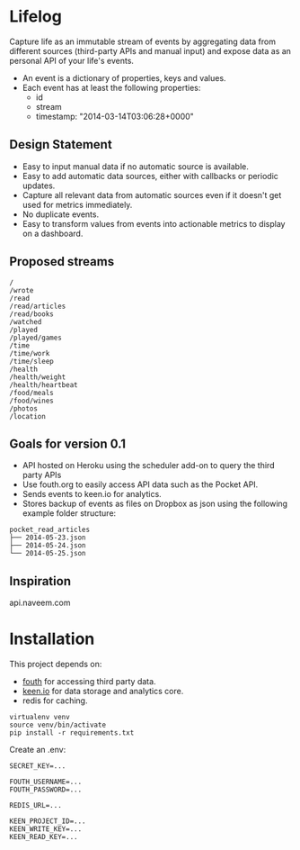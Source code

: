 Lifelog
=======

Capture life as an immutable stream of events by aggregating data from different sources (third-party APIs and manual input) and expose data as an personal API of your life's events.

+ An event is a dictionary of properties, keys and values.
+ Each event has at least the following properties:
    + id
    + stream
    + timestamp: "2014-03-14T03:06:28+0000"

Design Statement
----------------

+ Easy to input manual data if no automatic source is available.
+ Easy to add automatic data sources, either with callbacks or periodic updates.
+ Capture all relevant data from automatic sources even if it doesn't get used for metrics immediately.
+ No duplicate events.
+ Easy to transform values from events into actionable metrics to display on a dashboard.

Proposed streams
----------------

```
/
/wrote
/read
/read/articles
/read/books
/watched
/played
/played/games
/time
/time/work
/time/sleep
/health
/health/weight
/health/heartbeat
/food/meals
/food/wines
/photos
/location
```

Goals for version 0.1
---------------------

+ API hosted on Heroku using the scheduler add-on to query the third party APIs
+ Use fouth.org to easily access API data such as the Pocket API.
+ Sends events to keen.io for analytics.
+ Stores backup of events as files on Dropbox as json using the following example folder structure:

```
pocket_read_articles
├── 2014-05-23.json
├── 2014-05-24.json
└── 2014-05-25.json
```

Inspiration
-----------

api.naveem.com

Installation
============

This project depends on:

+ [fouth](https://foauth.org/) for accessing third party data.
+ [keen.io](https://keen.io) for data storage and analytics core.
+ redis for caching.

```
virtualenv venv
source venv/bin/activate
pip install -r requirements.txt
```

Create an .env:

```
SECRET_KEY=...

FOUTH_USERNAME=...
FOUTH_PASSWORD=...

REDIS_URL=...

KEEN_PROJECT_ID=...
KEEN_WRITE_KEY=...
KEEN_READ_KEY=...
```




